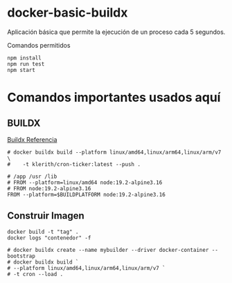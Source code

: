 # docker-basic-buildx

Aplicación básica que permite la ejecución de un proceso cada 5 segundos.

Comandos permitidos
```
npm install
npm run test
npm start
```

# Comandos importantes usados aquí

## BUILDX
[Buildx Referencia](https://docs.docker.com/build/building/multi-platform/#getting-started)
```
# docker buildx build --platform linux/amd64,linux/arm64,linux/arm/v7 \
#    -t klerith/cron-ticker:latest --push .

# /app /usr /lib
# FROM --platform=linux/amd64 node:19.2-alpine3.16
# FROM node:19.2-alpine3.16
FROM --platform=$BUILDPLATFORM node:19.2-alpine3.16
```

## Construir Imagen
```
docker build -t "tag" .
docker logs "contenedor" -f
```
```
# docker buildx create --name mybuilder --driver docker-container --bootstrap
# docker buildx build `
# --platform linux/amd64,linux/arm64,linux/arm/v7 `
# -t cron --load .
```
